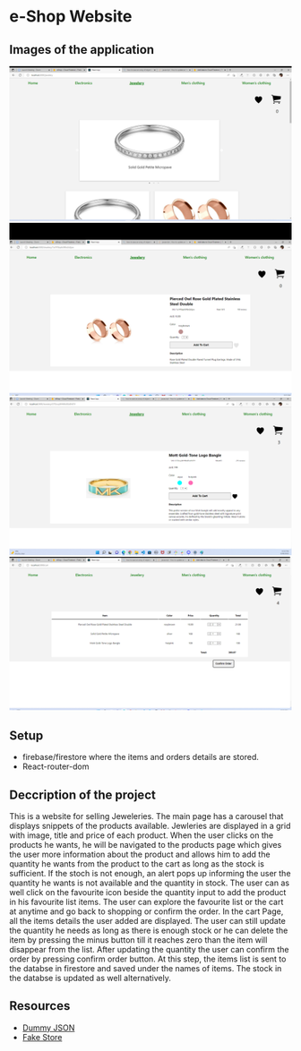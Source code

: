 # e-Shop Website


## Images of the application
<img src="images/screenshot1.png">
<img src="images/screenshot2.png">
<img src="images/screenshot3.png">
<img src="images/screenshot4.png">


## Setup
- firebase/firestore where the items and orders details are stored.
- React-router-dom


## Deccription of the project
This is a website for selling Jeweleries. The main page has a carousel that displays snippets of the products available. Jewleries are displayed in a grid with image, title and price of each product.
When the user clicks on the products he wants, he will be navigated to the products page which gives the user more information about the product and allows him to add the quantity he wants from the product to the cart as long as the stock is sufficient. If the stoch is not enough, an alert pops up informing the user the quantity he wants is not available and the quantity in stock. The user can as well click on the favourite icon beside the quantity input to add the product in his favourite list items.
The user can explore the favourite list or the cart at anytime and go back to shopping or confirm the order.
In the cart Page, all the items details the user added are displayed. The user can still update the quantity he needs as long as there is enough stock or he can delete the item by pressing the minus button till it reaches zero than the item will disappear from the list.
After updating the quantity the user can confirm the order by pressing confirm order button. 
At this step, the items list is sent to the databse in firestore and saved under the names of items. The stock in the databse is updated as well alternatively.


## Resources

-   [Dummy JSON](https://dummyjson.com/)
-   [Fake Store](https://fakestoreapi.com/)
